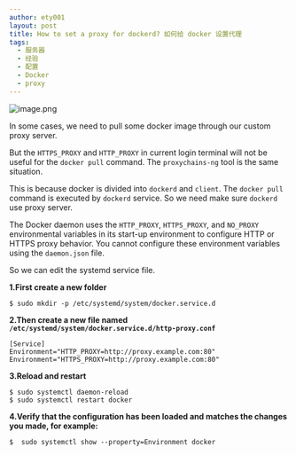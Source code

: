 ```yaml
---
author: ety001
layout: post
title: How to set a proxy for dockerd? 如何给 docker 设置代理
tags:
  - 服务器
  - 经验
  - 配置
  - Docker
  - proxy
---
```


![image.png](https://cdn.steemitimages.com/DQmZmk5YpB38FTThN8M9z64pb54H3LjZLFEGYGMij9BuMYL/image.png)

In some cases, we need to pull some docker image through our custom proxy server.

But the `HTTPS_PROXY` and `HTTP_PROXY` in current login terminal will not be useful for the `docker pull` command.
The `proxychains-ng` tool is the same situation.

This is because docker is divided into `dockerd` and `client`. The `docker pull` command is executed by `dockerd` service. So we need make sure `dockerd` use proxy server.

The Docker daemon uses the `HTTP_PROXY`, `HTTPS_PROXY`, and `NO_PROXY` environmental variables in its start-up environment to configure HTTP or HTTPS proxy behavior. You cannot configure these environment variables using the `daemon.json` file.

So we can edit the systemd service file.

**1.First create a new folder**

```
$ sudo mkdir -p /etc/systemd/system/docker.service.d
```

**2.Then create a new file named `/etc/systemd/system/docker.service.d/http-proxy.conf`**

```
[Service]
Environment="HTTP_PROXY=http://proxy.example.com:80"
Environment="HTTPS_PROXY=http://proxy.example.com:80"
```

**3.Reload and restart**

```
$ sudo systemctl daemon-reload
$ sudo systemctl restart docker
```

**4.Verify that the configuration has been loaded and matches the changes you made, for example:**

```
$  sudo systemctl show --property=Environment docker
```

